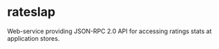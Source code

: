 rateslap
========

Web-service providing JSON-RPC 2.0 API for accessing ratings stats at application stores.